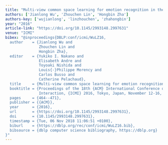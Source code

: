 ```yaml
---
title: "Multi-view common space learning for emotion recognition in the wild"
authors: ['Jianlong Wu', 'Zhouchen Lin', 'Hongbin Zha']
authors-key: ['wujianlong', 'linzhouchen', 'zhahongbin']
year: "2016"
article-link: "https://doi.org/10.1145/2993148.2997631"
venue: "ICMI"
bibex: "@inproceedings{DBLP:conf/icmi/WuLZ16,
  author    = {Jianlong Wu and
               Zhouchen Lin and
               Hongbin Zha},
  editor    = {Yukiko I. Nakano and
               Elisabeth Andre and
               Toyoaki Nishida and
               Louis{-}Philippe Morency and
               Carlos Busso and
               Catherine Pelachaud},
  title     = {Multi-view common space learning for emotion recognition in the wild},
  booktitle = {Proceedings of the 18th {ACM} International Conference on Multimodal
               Interaction, {ICMI} 2016, Tokyo, Japan, November 12-16, 2016},
  pages     = {464--471},
  publisher = {{ACM}},
  year      = {2016},
  url       = {https://doi.org/10.1145/2993148.2997631},
  doi       = {10.1145/2993148.2997631},
  timestamp = {Tue, 06 Nov 2018 11:06:51 +0100},
  biburl    = {https://dblp.org/rec/conf/icmi/WuLZ16.bib},
  bibsource = {dblp computer science bibliography, https://dblp.org}
}"
---
```


